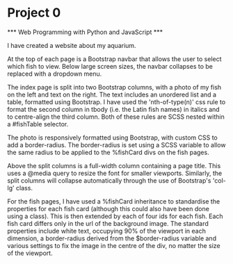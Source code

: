 # Project 0

*** Web Programming with Python and JavaScript ***

I have created a website about my aquarium.

At the top of each page is a Bootstrap navbar that allows the user to select which fish to view. Below large screen sizes, the navbar collapses to be replaced with a dropdown menu.

The index page is split into two Bootstrap columns, with a photo of my fish on the left and text on the right. The text includes an unordered list and a table, formatted using Bootstrap. I have used the 'nth-of-type(n)' css rule to format the second column in tbody (i.e. the Latin fish names) in italics and to centre-align the third column. Both of these rules are SCSS nested within a #fishTable selector.

The photo is responsively formatted using Bootstrap, with custom CSS to add a border-radius. The border-radius is set using a SCSS variable to allow the same radius to be applied to the %fishCard divs on the fish pages.

Above the split columns is a full-width column containing a page title. This uses a @media query to resize the font for smaller viewports. Similarly, the split columns will collapse automatically through the use of Bootstrap's 'col-lg' class.

For the fish pages, I have used a %fishCard inheritance to standardise the properties for each fish card (although this could also have been done using a class). This is then extended by each of four ids for each fish. Each fish card differs only in the url of the background image. The standard properties include white text, occupying 90% of the viewport in each dimension, a border-radius derived from the $border-radius variable and various settings to fix the image in the centre of the div, no matter the size of the viewport.
